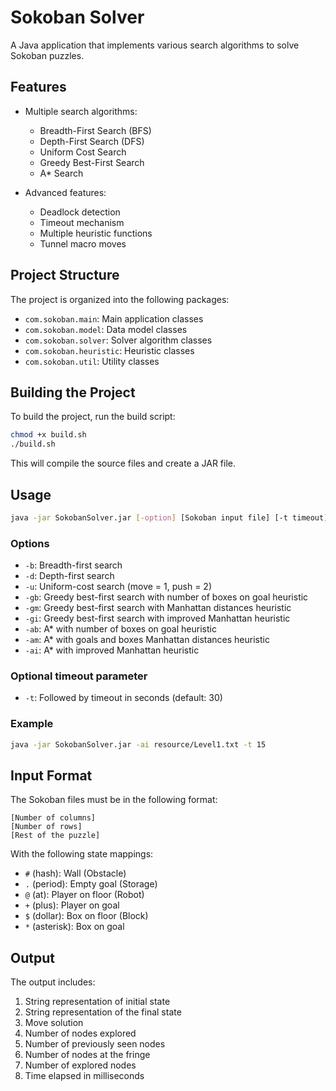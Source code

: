 # Sokoban Solver

A Java application that implements various search algorithms to solve Sokoban puzzles.

## Features

- Multiple search algorithms:
  - Breadth-First Search (BFS)
  - Depth-First Search (DFS)
  - Uniform Cost Search
  - Greedy Best-First Search
  - A* Search

- Advanced features:
  - Deadlock detection
  - Timeout mechanism
  - Multiple heuristic functions
  - Tunnel macro moves

## Project Structure

The project is organized into the following packages:

- `com.sokoban.main`: Main application classes
- `com.sokoban.model`: Data model classes
- `com.sokoban.solver`: Solver algorithm classes
- `com.sokoban.heuristic`: Heuristic classes
- `com.sokoban.util`: Utility classes

## Building the Project

To build the project, run the build script:

```bash
chmod +x build.sh
./build.sh
```

This will compile the source files and create a JAR file.

## Usage

```bash
java -jar SokobanSolver.jar [-option] [Sokoban input file] [-t timeout]
```

### Options

- `-b`: Breadth-first search
- `-d`: Depth-first search
- `-u`: Uniform-cost search (move = 1, push = 2)
- `-gb`: Greedy best-first search with number of boxes on goal heuristic
- `-gm`: Greedy best-first search with Manhattan distances heuristic
- `-gi`: Greedy best-first search with improved Manhattan heuristic
- `-ab`: A* with number of boxes on goal heuristic
- `-am`: A* with goals and boxes Manhattan distances heuristic
- `-ai`: A* with improved Manhattan heuristic

### Optional timeout parameter

- `-t`: Followed by timeout in seconds (default: 30)

### Example

```bash
java -jar SokobanSolver.jar -ai resource/Level1.txt -t 15
```

## Input Format

The Sokoban files must be in the following format:

```
[Number of columns]
[Number of rows]
[Rest of the puzzle]
```

With the following state mappings:

- `#` (hash): Wall (Obstacle)
- `.` (period): Empty goal (Storage)
- `@` (at): Player on floor (Robot)
- `+` (plus): Player on goal
- `$` (dollar): Box on floor (Block)
- `*` (asterisk): Box on goal

## Output

The output includes:

1. String representation of initial state
2. String representation of the final state
3. Move solution
4. Number of nodes explored
5. Number of previously seen nodes
6. Number of nodes at the fringe
7. Number of explored nodes
8. Time elapsed in milliseconds
